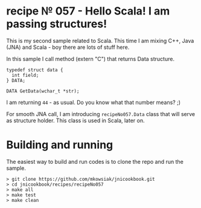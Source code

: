# recipe № 057 - Hello Scala! I am passing structures!

This is my second sample related to Scala. This time I am mixing C++, Java (JNA) and Scala - boy there are lots of stuff here.

In this sample I call method (extern "C") that returns Data structure.


```
typedef struct data {
  int field;
} DATA;

DATA GetData(wchar_t *str);
```

I am returning `44` - as usual. Do you know what that number means? ;)

For smooth JNA call, I am introducing `recipeNo057.Data` class that will serve as structure holder. This class is used in Scala, later on.

# Building and running

The easiest way to build and run codes is to clone the repo and run the sample.

    > git clone https://github.com/mkowsiak/jnicookbook.git
    > cd jnicookbook/recipes/recipeNo057
    > make all
    > make test
    > make clean
